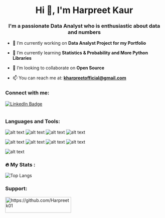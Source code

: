 <h1 align="center">Hi 👋, I'm Harpreet Kaur</h1>
<h3 align="center">I'm a passionate Data Analyst who is enthusiastic about data and numbers</h3>

- 🔭 I’m currently working on **Data Analyst Project for my Portfolio**

- 🌱 I’m currently learning **Statistics & Probability and More Python Libraries**

- 👯 I’m looking to collaborate on **Open Source**

- 📫 You can reach me at: **kharpreetofficial@gmail.com**

<h3 align="left">Connect with me:</h3>
<p align="left">
  <a href="https://www.linkedin.com/in/harpreet-kaur-60667b1b7/">
    <img src="https://img.shields.io/badge/LinkedIn-blue?style=for-the-badge&logo=linkedin&logoColor=white" alt="LinkedIn Badge"/>
  </a>
</p>

 <img src="https://komarev.com/ghpvc/?username=Harpreetk01&style=flat-square&color=blue" alt=""/>

<h3 align="left">Languages and Tools:</h3>

![ alt text](https://img.shields.io/badge/MicrosoftExcel-217346?stle*for-the-badges&logo=MicorsoftExcel)
![ alt text](https://img.shields.io/badge/Python-3776AB?stle*for-the-badges&logo=Python)
![ alt text](https://img.shields.io/badge/PowerBi-F2C811?stle*for-the-badges&logo=PowerBi)
![ alt text](https://img.shields.io/badge/MySQL-4479A1?stle*for-the-badges&logo=MySQL)

![ alt text](https://img.shields.io/badge/Numpy-013243?stle*for-the-badges&logo=Numpy)
![ alt text](https://img.shields.io/badge/pandas-150458?stle*for-the-badges&logo=pandas)
![ alt text](https://img.shields.io/badge/Seaborn-7469?stle*for-the-badges&logo=Seaborn)
![ alt text](https://img.shields.io/badge/Matplotlib-3410?stle*for-the-badges&logo=Matplotlib)

![ alt text](https://img.shields.io/badge/Plotly-3F4F75?stle*for-the-badges&logo=Plotly)

### :fire: My Stats :

![Top Langs](https://github-readme-stats.vercel.app/api/top-langs/?username=Harpreetk01)

<h3 align="left">Support:</h3>
<p><a href="https://www.buymeacoffee.com/https://github.com/Harpreetk01"> <img align="left" src="https://cdn.buymeacoffee.com/buttons/v2/default-yellow.png" height="50" width="210" alt="https://github.com/Harpreetk01" /></a></p><br><br>
